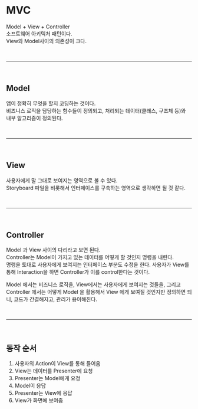 # <b> MVC </b>
Model + View + Controller  
소프트웨어 아키텍처 패턴이다.  
View와 Model사이의 의존성이 크다.

<br>
<hr>
<br>

## <b> Model </b>
앱이 정확히 무엇을 할지 코딩하는 것이다.  
비즈니스 로직을 담당하는 함수들이 정의되고, 처리되는 데이터(클래스, 구조체 등)와 내부 알고리즘이 정의된다.

<br>
<hr>
<br>

## <b> View </b>
사용자에게 말 그대로 보여지는 영역으로 볼 수 있다.  
Storyboard 파일을 비롯해서 인터페이스를 구축하는 영역으로 생각하면 될 것 같다.

<br>
<hr>
<br>

## <b> Controller </b>
Model 과 View 사이의 다리라고 보면 된다.  
Controller는 Model이 가지고 있는 데이터를 어떻게 할 것인지 명령을 내린다.  
명령을 토대로 사용자에게 보여지는 인터페이스 부분도 수정을 한다.
사용자가 View를 통해 Interaction을 하면 Controller가 이를 control한다는 것이다.

Model 에서는 비즈니스 로직을, View에서는 사용자에게 보여지는 것들을, 그리고 Controller 에서는 어떻게 Model 을 활용해서 View 에게 보여질 것인지만 정의하면 되니, 코드가 간결해지고, 관리가 용이해진다.

<br>
<hr>
<br>

## <b> 동작 순서 </b>

1. 사용자의 Action이 View를 통해 들어옴
2. View는 데이터를 Presenter에 요청
3. Presenter는 Model에게 요청
4. Model이 응답
5. Presenter는 View에 응답
6. View가 화면에 보여줌
